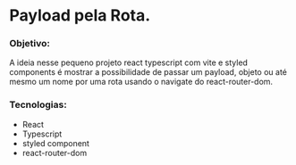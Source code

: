 # Payload pela Rota.

### Objetivo:

A ideia nesse pequeno projeto react typescript com vite e styled components é mostrar a possibilidade de passar um payload, objeto ou até mesmo um nome por uma rota usando o navigate do react-router-dom. 

### Tecnologias:

* React
* Typescript
* styled component
* react-router-dom
